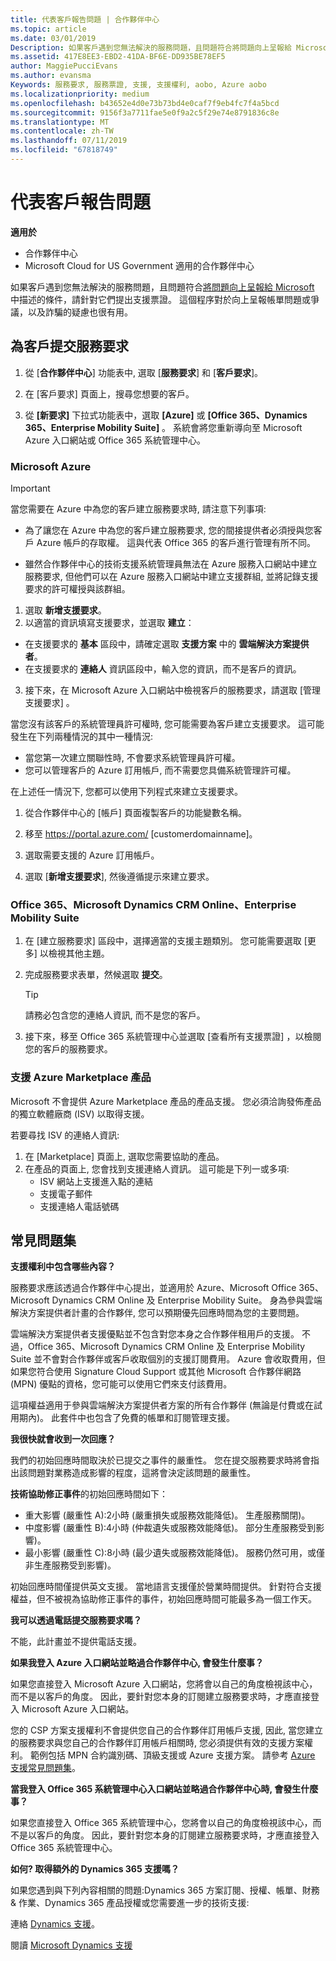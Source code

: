 ```yaml
---
title: 代表客戶報告問題 | 合作夥伴中心
ms.topic: article
ms.date: 03/01/2019
Description: 如果客戶遇到您無法解決的服務問題，且問題符合將問題向上呈報給 Microsoft 中描述的條件，請針對它們提出支援票證。
ms.assetid: 417E8EE3-EBD2-41DA-BF6E-DD935BE78EF5
author: MaggiePucciEvans
ms.author: evansma
Keywords: 服務要求, 服務票證, 支援, 支援權利, aobo, Azure aobo
ms.localizationpriority: medium
ms.openlocfilehash: b43652e4d0e73b73bd4e0caf7f9eb4fc7f4a5bcd
ms.sourcegitcommit: 9156f3a7711fae5e0f9a2c5f29e74e8791836c8e
ms.translationtype: MT
ms.contentlocale: zh-TW
ms.lasthandoff: 07/11/2019
ms.locfileid: "67818749"
---
```

# <a name="report-problems-on-behalf-of-a-customer"></a>代表客戶報告問題

**適用於**

-  合作夥伴中心
-  Microsoft Cloud for US Government 適用的合作夥伴中心


如果客戶遇到您無法解決的服務問題，且問題符合[將問題向上呈報給 Microsoft](escalate-problems-to-microsoft.md) 中描述的條件，請針對它們提出支援票證。 這個程序對於向上呈報帳單問題或爭議，以及詐騙的疑慮也很有用。

## <a name="submit-a-service-request-for-a-customer"></a>為客戶提交服務要求

1.  從 [**合作夥伴中心**] 功能表中, 選取 [**服務要求**] 和 [**客戶要求**]。 

2.  在 \[客戶要求\] 頁面上，搜尋您想要的客戶。

3.  從 **\[新要求\]** 下拉式功能表中，選取 **\[Azure\]** 或 **\[Office 365、Dynamics 365、Enterprise Mobility Suite\]** 。 系統會將您重新導向至 Microsoft Azure 入口網站或 Office 365 系統管理中心。

### <a name="microsoft-azure"></a>Microsoft Azure

> [!IMPORTANT]
> 當您需要在 Azure 中為您的客戶建立服務要求時, 請注意下列事項:
>
>- 為了讓您在 Azure 中為您的客戶建立服務要求, 您的間接提供者必須授與您客戶 Azure 帳戶的存取權。 這與代表 Office 365 的客戶進行管理有所不同。 
>
>- 雖然合作夥伴中心的技術支援系統管理員無法在 Azure 服務入口網站中建立服務要求, 但他們可以在 Azure 服務入口網站中建立支援群組, 並將記錄支援要求的許可權授與該群組。

1. 選取 **新增支援要求**。
2. 以適當的資訊填寫支援要求，並選取 **建立**：
-   在支援要求的 **基本** 區段中，請確定選取 **支援方案** 中的 **雲端解決方案提供者**。
-   在支援要求的 **連絡人** 資訊區段中，輸入您的資訊，而不是客戶的資訊。

3. 接下來，在 Microsoft Azure 入口網站中檢視客戶的服務要求，請選取 \[管理支援要求\]  。

當您沒有該客戶的系統管理員許可權時, 您可能需要為客戶建立支援要求。 這可能發生在下列兩種情況的其中一種情況: 
 
-   當您第一次建立關聯性時, 不會要求系統管理員許可權。
-   您可以管理客戶的 Azure 訂用帳戶, 而不需要您具備系統管理許可權。
 
在上述任一情況下, 您都可以使用下列程式來建立支援要求。 

1. 從合作夥伴中心的 [帳戶] 頁面複製客戶的功能變數名稱。

2. 移至 https://portal.azure.com/ [customerdomainname]。 

3. 選取需要支援的 Azure 訂用帳戶。

4. 選取 [**新增支援要求**], 然後遵循提示來建立要求。 

 
### <a name="office-365-microsoft-dynamics-crm-online-enterprise-mobility-suite"></a>Office 365、Microsoft Dynamics CRM Online、Enterprise Mobility Suite

1. 在 \[建立服務要求\]  區段中，選擇適當的支援主題類別。 您可能需要選取 \[更多\]  以檢視其他主題。    
2. 完成服務要求表單，然候選取 **提交**。

   > [!TIP]
   > 請務必包含您的連絡人資訊, 而不是您的客戶。

3. 接下來，移至 Office 365 系統管理中心並選取 \[查看所有支援票證\]  ，以檢閱您的客戶的服務要求。

### <a name="support-for-azure-marketplace-products"></a>支援 Azure Marketplace 產品

Microsoft 不會提供 Azure Marketplace 產品的產品支援。 您必須洽詢發佈產品的獨立軟體廠商 (ISV) 以取得支援。

若要尋找 ISV 的連絡人資訊:

1.  在 [Marketplace] 頁面上, 選取您需要協助的產品。
2.  在產品的頁面上, 您會找到支援連絡人資訊。 這可能是下列一或多項:
    - ISV 網站上支援進入點的連結
    - 支援電子郵件 
    - 支援連絡人電話號碼

## <a name="faq"></a>常見問題集

**支援權利中包含哪些內容？**

服務要求應該透過合作夥伴中心提出，並適用於 Azure、Microsoft Office 365、Microsoft Dynamics CRM Online 及 Enterprise Mobility Suite。 身為參與雲端解決方案提供者計畫的合作夥伴, 您可以預期優先回應時間為您的主要問題。

雲端解決方案提供者支援優點並不包含對您本身之合作夥伴租用戶的支援。 不過，Office 365、Microsoft Dynamics CRM Online 及 Enterprise Mobility Suite 並不會對合作夥伴或客戶收取個別的支援訂閱費用。 Azure 會收取費用，但如果您符合使用 Signature Cloud Support 或其他 Microsoft 合作夥伴網路 (MPN) 優點的資格，您可能可以使用它們來支付該費用。

這項權益適用于參與雲端解決方案提供者方案的所有合作夥伴 (無論是付費或在試用期內)。 此套件中也包含了免費的帳單和訂閱管理支援。

**我很快就會收到一次回應？**

我們的初始回應時間取決於已提交之事件的嚴重性。 您在提交服務要求時將會指出該問題對業務造成影響的程度，這將會決定該問題的嚴重性。

**技術協助修正事件**的初始回應時間如下：

-   重大影響 (嚴重性 A):2小時 (嚴重損失或服務效能降低)。 生產服務關閉)。
-   中度影響 (嚴重性 B):4小時 (仲裁遺失或服務效能降低)。 部分生產服務受到影響)。
-   最小影響 (嚴重性 C):8小時 (最少遺失或服務效能降低)。 服務仍然可用，或僅非生產服務受到影響)。

初始回應時間僅提供英文支援。 當地語言支援僅於營業時間提供。
針對符合支援權益，但不被視為協助修正事件的事件，初始回應時間可能最多為一個工作天。

**我可以透過電話提交服務要求嗎？**

不能，此計畫並不提供電話支援。

**如果我登入 Azure 入口網站並略過合作夥伴中心, 會發生什麼事？**

如果您直接登入 Microsoft Azure 入口網站，您將會以自己的角度檢視該中心，而不是以客戶的角度。 因此，要針對您本身的訂閱建立服務要求時，才應直接登入 Microsoft Azure 入口網站。

您的 CSP 方案支援權利不會提供您自己的合作夥伴訂用帳戶支援, 因此, 當您建立的服務要求與您自己的合作夥伴訂用帳戶相關時, 您必須提供有效的支援方案權利。 範例包括 MPN 合約識別碼、頂級支援或 Azure 支援方案。 請參考 [Azure 支援常見問題集](https://go.microsoft.com/fwlink/?LinkId=717532)。

**當我登入 Office 365 系統管理中心入口網站並略過合作夥伴中心時, 會發生什麼事？**

如果您直接登入 Office 365 系統管理中心，您將會以自己的角度檢視該中心，而不是以客戶的角度。 因此，要針對您本身的訂閱建立服務要求時，才應直接登入 Office 365 系統管理中心。

**如何? 取得額外的 Dynamics 365 支援嗎？**

如果您遇到與下列內容相關的問題:Dynamics 365 方案訂閱、授權、帳單、財務 & 作業、Dynamics 365 產品授權或您需要進一步的技術支援:
 
連絡 [Dynamics 支援](https://docs.microsoft.com/dynamics365/customer-engagement/admin/contact-technical-support)。

閱讀 [Microsoft Dynamics 支援](https://support.microsoft.com/help/4052881/faq-microsoft-dynamics-365-for-unified-operations-iur)



